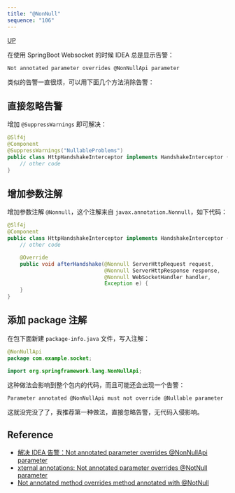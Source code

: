 ```yaml
---
title: "@NonNull"
sequence: "106"
---
```


[UP](/ide/intellij-idea-index.html)


在使用 SpringBoot Websocket 的时候 IDEA 总是显示告警：

```text
Not annotated parameter overrides @NonNullApi parameter
```

类似的告警一直很烦，可以用下面几个方法消除告警：

## 直接忽略告警

增加 `@SuppressWarnings` 即可解决：

```java
@Slf4j
@Component
@SuppressWarnings("NullableProblems")
public class HttpHandshakeInterceptor implements HandshakeInterceptor {
    // other code
}
```

## 增加参数注解

增加参数注解 `@Nonnull`，这个注解来自 `javax.annotation.Nonnull`，如下代码：

```java
@Slf4j
@Component
public class HttpHandshakeInterceptor implements HandshakeInterceptor {
    // other code

    @Override
    public void afterHandshake(@Nonnull ServerHttpRequest request,
                               @Nonnull ServerHttpResponse response,
                               @Nonnull WebSocketHandler handler,
                               Exception e) {
    }
}
```

## 添加 package 注解

在包下面新建 `package-info.java` 文件，写入注解：

```java
@NonNullApi
package com.example.socket;

import org.springframework.lang.NonNullApi;
```

这种做法会影响到整个包内的代码，而且可能还会出现一个告警：

```text
Parameter annotated @NonNullApi must not override @Nullable parameter
```

这就没完没了了，我推荐第一种做法，直接忽略告警，无代码入侵影响。

## Reference

- [解决 IDEA 告警：Not annotated parameter overrides @NonNullApi parameter](https://markdowner.net/skill/256554048113811456)
- [xternal annotations: Not annotated parameter overrides @NotNull parameter](https://intellij-support.jetbrains.com/hc/en-us/community/posts/360000214479-External-annotations-Not-annotated-parameter-overrides-NotNull-parameter)
- [Not annotated method overrides method annotated with @NotNull](https://stackoverflow.com/questions/24495448/not-annotated-method-overrides-method-annotated-with-notnull)
